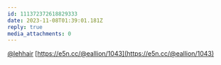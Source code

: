 ```yaml
---
id: 111372372618829333
date: 2023-11-08T01:39:01.181Z
reply: true
media_attachments: 0
---
```


[@lehhair](https://misskey.lehhair.net/@lehhair) [https://e5n.cc/@eallion/1043](https://e5n.cc/@eallion/1043)

